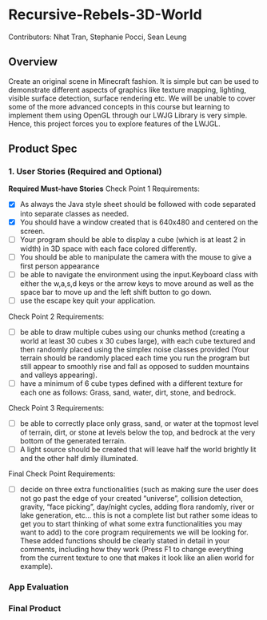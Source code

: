# Recursive-Rebels-3D-World
Contributors: Nhat Tran, Stephanie Pocci, Sean Leung
## Overview
Create an original scene in Minecraft fashion. It is simple but can be used to demonstrate different aspects of graphics like texture mapping, lighting, visible surface detection, surface rendering etc. We will be unable to cover some of the more advanced concepts in this course but learning to implement them using OpenGL through our LWJG Library is very simple. Hence, this project forces you to explore features of the LWJGL.

## Product Spec

### 1. User Stories (Required and Optional)

**Required Must-have Stories**
Check Point 1 Requirements:
- [X] As always the Java style sheet should be followed with code separated into separate classes as needed.
- [X] You should have a window created that is 640x480 and centered on the screen.
- [ ] Your program should be able to display a cube (which is at least 2 in width) in 3D space with each face colored differently.
- [ ] You should be able to manipulate the camera with the mouse to give a first person appearance
- [ ] be able to navigate the environment using the input.Keyboard class with either the w,a,s,d keys or the arrow keys to move around as well as the space bar to move up and the left shift button to go down.
- [ ] use the escape key quit your application.

Check Point 2 Requirements:
- [ ] be able to draw multiple cubes using our chunks method (creating a world at least 30 cubes x 30 cubes large), with each cube textured and then randomly placed
using the simplex noise classes provided (Your terrain should be randomly placed each time you run the program but still appear to smoothly rise and fall as opposed to sudden mountains and valleys appearing).
- [ ] have a minimum of 6 cube types defined with a different texture for each one as follows: Grass, sand, water, dirt, stone, and bedrock.

Check Point 3 Requirements:
- [ ] be able to correctly place only grass, sand, or water at the topmost level of terrain, dirt, or stone at levels below the top, and bedrock at the very bottom of the generated terrain.
- [ ] A light source should be created that will leave half the world brightly lit and the other half dimly illuminated.

Final Check Point Requirements:
- [ ] decide on three extra functionalities (such as making sure the user does not go past the
edge of your created “universe”, collision detection, gravity, “face picking”, day/night cycles, adding
flora randomly, river or lake generation, etc… this is not a complete list but rather some ideas to get you
to start thinking of what some extra functionalities you may want to add) to the core program
requirements we will be looking for. These added functions should be clearly stated in detail in your
comments, including how they work (Press F1 to change everything from the current texture to one that
makes it look like an alien world for example).

### App Evaluation


### Final Product

